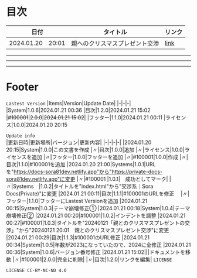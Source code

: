 # 目次
|日付|タイトル|リンク|
|-|-|-
|2024.01.20　20:01|親へのクリスマスプレゼント交渉|[link](/docs-sora81dev/docs/#100001/)

---
---
---
# Footer
`Lastest Version`
|Items|Version|Update Date|
|-|-|-|
|System|1.0.6|2024.01.21 00:36
|目次|1.2.0|2024.01.21 15:02
|~~#100001~~|~~2.0.0~~|~~2024.01.21 15:02~~|
|フッター|1.1.0|2024.01.21 00:11
|ライセンス|1.0.0|2024.01.20 20:15

`Update info`   
|更新日時|更新場所|バージョン|更新内容|
|-|-|-|-|
|2024.01.20 20:15|System|1.0.0|この文書を作成
|〃|目次|1.0.0|追加
|〃|ライセンス|1.0.0|ライセンスを追加
|〃|フッター|1.0.0|フッターを追加
|〃|#100001|1.0.0|作成
|〃|目次|1.1.0|#100001を追加
|2024.01.20 21:00|Systems|1.0.1|URLを"https://docs-sora81dev.netlify.app"から"https://private-docs-sora81dev.netlify.app"に変更
|〃|#100001 |1.0.1|　成功としてマーク|
|〃|Systems　|1.0.2|タイトルを"index.html"から"交渉系｜Sora Docs(Private)"に変更
|2024.01.21 00:11|目次|1.1.1|#100001のURLを修正　
|〃|フッター|1.1.0|フッターにLastest Versionを追加
|2024.01.21 00:15|System|1.0.3|テーマ崩壊修正①
|2024.01.21 00:18|System|1.0.4|テーマ崩壊修正②
|2024.01.21 00:20|#100001|1.0.2|インデントを調整
|2024.01.21 00:27|#100001|1.0.3|タイトルを"20240121「親とのクリスマスプレゼントの交渉」"から"20240121 20:01　親とのクリスマスプレゼント交渉"に変更
|2024.01.21 00:29|目次|1.1.3|#100001のURL修正
|2024.01.21 00:34|System|1.0.5|年数が2023になっていたので、2024に全修正
|2024.01.21 00:36|System|1.0.6|バージョン番号修正
|2024.01.21 15:02|||ドキュメントを移動
|〃|#100001|2.0.0|完全に削除|
|〃|目次|1.2.0|リンクを編集|
`LICENSE`

```
LICENSE CC-BY-NC-ND 4.0
```